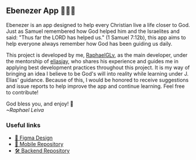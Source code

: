 ## Ebenezer App 📖🙏🏽
Ebenezer is an app designed to help every Christian live a life closer to God. Just as Samuel remembered how God helped him and the Israelites and said: "Thus far the LORD has helped us." (1 Samuel 7:12b), this app aims to help everyone always remember how God has been guiding us daily.

This project is developed by me, [RaphaelGLv](https://github.com/RaphaelGLv), as the main developer, under the mentorship of [eliasjay](https://github.com/eliasjay), who shares his experience and guides me in applying best development practices throughout this project. It is my way of bringing an idea I believe to be God's will into reality while learning under J. Elias' guidance. Because of this, I would be honored to receive suggestions and issue reports to help improve the app and continue learning. Feel free to contribute!

God bless you, and enjoy! 🙌<br>
*~Raphael Leiva*

### Useful links
- [🎨 Figma Design](https://www.figma.com/design/JGxMVZgXj4AYE33N1JDawp/Ebenezer-App?node-id=29-45)
- [📱 Mobile Repository](https://github.com/ebenezer-org/ebenezer-mobile)
- [🛠️ Backend Repository](https://github.com/ebenezer-org/ebenezer-backend)
